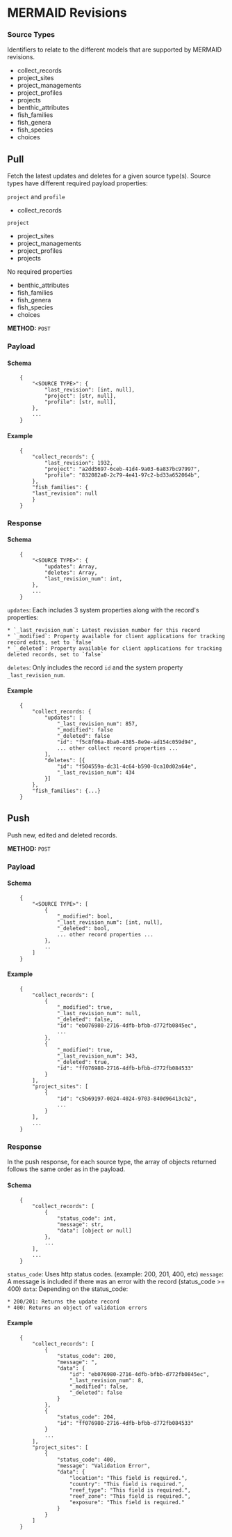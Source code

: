 # MERMAID Revisions



### Source Types

Identifiers to relate to the different models that are supported by MERMAID revisions.

* collect_records
* project_sites
* project_managements
* project_profiles
* projects
* benthic_attributes
* fish_families
* fish_genera
* fish_species
* choices

## Pull

Fetch the latest updates and deletes for a given source type(s).  Source types have different
required payload properties:

`project` and `profile`

* collect_records

`project`

* project_sites
* project_managements
* project_profiles
* projects

No required properties

* benthic_attributes
* fish_families
* fish_genera
* fish_species
* choices

**METHOD:** `POST`

### Payload

#### Schema

```
    {
        "<SOURCE TYPE>": {
            "last_revision": [int, null],
            "project": [str, null],
            "profile": [str, null], 
        },
        ...
    }

```

#### Example

```
    {
        "collect_records": {
            "last_revision": 1932,
            "project": "a2dd5697-6ceb-41d4-9a03-6a837bc97997",
            "profile": "832082a0-2c79-4e41-97c2-bd33a652064b",
        },
        "fish_families": {
        "last_revision": null
        }
    }
```

### Response


#### Schema

```
    {
        "<SOURCE TYPE>": {
            "updates": Array,
            "deletes": Array,
            "last_revision_num": int, 
        },
        ...
    }
```

`updates`: Each includes 3 system properties along with the record's properties:

    * `_last_revision_num`: Latest revision number for this record
    * `_modified`: Property available for client applications for tracking record edits, set to `false`
    * `_deleted`: Property available for client applications for tracking deleted records, set to `false`

`deletes`: Only includes the record `id` and the system property `_last_revision_num`.


#### Example

```
    {
        "collect_records: {
            "updates": [
                "_last_revision_num": 857,
                "_modified": false
                "_deleted": false
                "id": "f5c8f06a-8ba0-4385-8e9e-ad154c059d94",
                ... other collect record properties ...
            ],
            "deletes": [{
                "id": "f504559a-dc31-4c64-b590-0ca10d02a64e",
                "_last_revision_num": 434
            }]
        },
        "fish_families": {...}
    }
```


## Push

Push new, edited and deleted records.

**METHOD:** `POST`

### Payload

#### Schema

```
    {
        "<SOURCE TYPE>": [
            {
                "_modified": bool,
                "_last_revision_num": [int, null],
                "_deleted": bool,
                ... other record properties ...
            },
            ..
        ]
    }
```

#### Example

```
    {
        "collect_records": [
            {
                "_modified": true,
                "_last_revision_num": null,
                "_deleted": false,
                "id": "eb076980-2716-4dfb-bfbb-d772fb0845ec",
                ...
            },
            {
                "_modified": true,
                "_last_revision_num": 343,
                "_deleted": true,
                "id": "ff076980-2716-4dfb-bfbb-d772fb084533"
            }
        ],
        "project_sites": [
            {
                "id": "c5b69197-0024-4024-9703-840d96413cb2",
                ...
            }
        ],
        ...
    }
```

### Response

In the push response, for each source type, the array of objects returned follows the same order as in the payload.


#### Schema

```
    {
        "collect_records": [
            {
                "status_code": int,    
                "message": str,    
                "data": [object or null]
            },
            ...
        ],
        ...
    }
```

`status_code`: Uses http status codes. (example: 200, 201, 400, etc)
`message`: A message is included if there was an error with the record (status_code >= 400)
`data`: Depending on the status_code:
    
    * 200/201: Returns the update record
    * 400: Returns an object of validation errors

#### Example

```
    {
        "collect_records": [
            {
                "status_code": 200,
                "message": ",
                "data": {
                    "id": "eb076980-2716-4dfb-bfbb-d772fb0845ec",
                    "_last_revision_num": 8,
                    "_modified": false,
                    "_deleted": false
                }
            },
            {
                "status_code": 204,
                "id": "ff076980-2716-4dfb-bfbb-d772fb084533"
            }
            ...    
        ],
        "project_sites": [
            {
                "status_code": 400,
                "message": "Validation Error",
                "data": {
                    "location": "This field is required.",
                    "country": "This field is required.",
                    "reef_type": "This field is required.",
                    "reef_zone": "This field is required.",
                    "exposure": "This field is required."
                }
            }
        ]
    }

```
